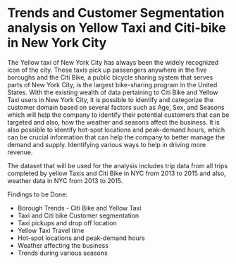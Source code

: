 # Trends and Customer Segmentation analysis on Yellow Taxi and Citi-bike in New York City


The Yellow taxi of New York City has always been the widely recognized icon of the city. These taxis pick up passengers anywhere in the five boroughs and the Citi Bike, a public bicycle sharing system that serves parts of New York City, is the largest bike-sharing program in the United States. With the existing wealth of data pertaining to Citi Bike and Yellow Taxi users in New York City, it is possible to identify and categorize the customer domain based on several factors such as Age, Sex, and Seasons which will help the company to identify their potential customers that can be targeted and also, how the weather and seasons affect the business. It is also possible to identify hot-spot locations and peak-demand hours, which can be crucial information that can help the company to better manage the demand and supply. Identifying various ways to help in driving more revenue. 



The dataset that will be used for the analysis includes trip data from all trips completed by yellow Taxis and Citi Bike in NYC from 2013 to 2015 and also, weather data in NYC from 2013 to 2015. 


Findings to be Done: 
* Borough Trends - Citi Bike and Yellow Taxi 
* Taxi and Citi bike Customer segmentation 
* Taxi pickups and drop off location 
* Yellow Taxi Travel time 
* Hot-spot locations and peak-demand hours
* Weather affecting the business
* Trends during various seasons
